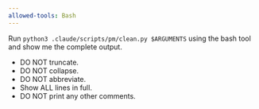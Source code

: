 ```yaml
---
allowed-tools: Bash
---
```


Run `python3 .claude/scripts/pm/clean.py $ARGUMENTS` using the bash tool and show me the complete output.

- DO NOT truncate.
- DO NOT collapse.
- DO NOT abbreviate.
- Show ALL lines in full.
- DO NOT print any other comments.
